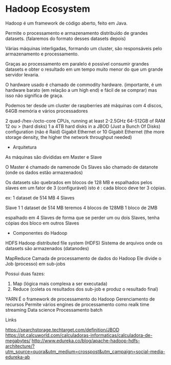 # Hadoop Ecosystem

Hadoop é um framework de código aberto, feito em Java.

Permite o processamento e armazenamento distribuído de grandes datasets. (falaremos do formato desses datasets depois)

Várias máquinas interligadas, formando um cluster, são responsáveis pelo armazenamento e processamento.

Graças ao processamento em paralelo é possível consumir grandes datasets e obter o resultado em um tempo muito menor do que um grande servidor levaria.

O hardware usado é chamado de commodity hardware. 
(importante, é um hardware barato (em relação a um high end) e fácil de se comprar) mas isso não significa de graça.

Podemos ter desde um cluster de raspberries até máquinas com 4 discos, 64GB memória e vários processadores

2 quad-/hex-/octo-core CPUs, running at least 2-2.5GHz
64-512GB of RAM
12 ou > (hard disks) 1 a 4TB hard disks in a JBOD (Just a Bunch Of Disks) configuration (não é Raid)
Gigabit Ethernet or 10 Gigabit Ethernet (the more storage density, the higher the network throughput needed)

- Arquitetura

As máquinas são divididas em Master e Slave

O Master é chamado de namenode
Os Slaves são chamado de datanote (onde os dados estão armazenados)

Os datasets são quebrados em blocos de 128 MB e espalhados pelos slaves em um fator de 3 (configurável)
isto é : cada bloco deve ter 3 cópias.

ex: 
1 dataset de 514 MB
4 Slaves

Slave 1
1 dataset de 514 MB teremos 4 blocos de 128MB  1 bloco de 2MB

espalhado em 4 Slaves de forma que se perder um ou dois Slaves, tenha cópias dos bloco em outros Slaves

- Componentes do Hadoop

HDFS
Hadoop distributed file system (HDFS)
Sistema de arquivos onde os datasets são armazenados (datanodes)

MapReduce
Camada de processamento de dados do Hadoop
Ele divide o Job (processo) em sub-jobs

Possui duas fazes:
1) Map (lógica mais complexa a ser executada)
2) Reduce (coleta os resultados dos sub-job e produz o resultado final)

YARN
É o framework de processamento do Hadoop
Gerenciamento de recursos
Permite vários engines de processamento como realk time streaming
Data science
Processamento batch 

Links

https://searchstorage.techtarget.com/definition/JBOD 
https://pt.calcuworld.com/calculadoras-informaticas/calculadora-de-megabytes/
http://www.edureka.co/blog/apache-hadoop-hdfs-architecture/?utm_source=quora&utm_medium=crosspost&utm_campaign=social-media-edureka-ab
